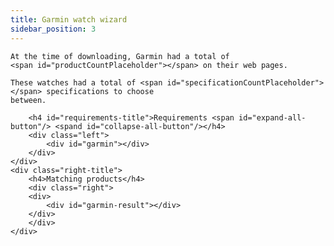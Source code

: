 ```yaml
---
title: Garmin watch wizard
sidebar_position: 3
---
```

    At the time of downloading, Garmin had a total of 
    <span id="productCountPlaceholder"></span> on their web pages.

    These watches had a total of <span id="specificationCountPlaceholder"></span> specifications to choose
    between.

  <div class="wrap">
    <div id="left-title" class="left-title">
        
        <h4 id="requirements-title">Requirements <span id="expand-all-button"/> <spand id="collapse-all-button"/></h4>
        <div class="left">
            <div id="garmin"></div>
        </div>
    </div>
    <div class="right-title">
        <h4>Matching products</h4>
        <div class="right">
        <div>
            <div id="garmin-result"></div>
        </div>
        </div>
    </div>
  </div>

    
